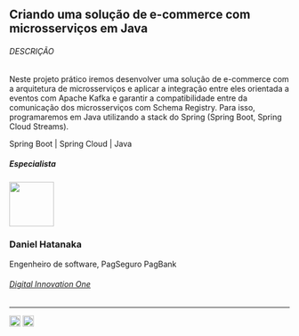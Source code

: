 <h2>Criando uma solução de e-commerce com microsserviços em Java</h2>

###### DESCRIÇÃO

Neste projeto prático iremos desenvolver uma solução de e-commerce com a arquitetura de microsserviços e aplicar a integração entre eles orientada a eventos com Apache Kafka e garantir a compatibilidade entre da comunicação dos microsserviços com Schema Registry. Para isso, programaremos em Java utilizando a stack do Spring (Spring Boot, Spring Cloud Streams).

<span>Spring Boot | Spring Cloud | Java </span>

##### Especialista

<img  width="80px" src="https://avatars.githubusercontent.com/u/7501060?v=4" />

### Daniel Hatanaka

Engenheiro de software, PagSeguro PagBank

###### [Digital Innovation One](https://digitalinnovation.one/sign-up?ref=NL9EADWVZW)

---

<a href="https://www.linkedin.com/in/hatanakadaniel/" target="_blank">
<img width="20px" src="https://image.flaticon.com/icons/png/512/174/174857.png"></a>
<span><a href=" [https://github.com/hatanakadaniel](https://github.com/hatanakadaniel/ecommerce-payment-api)" target="_blank">
<img width="20px" src="https://image.flaticon.com/icons/png/512/25/25657.png"></a></span>

